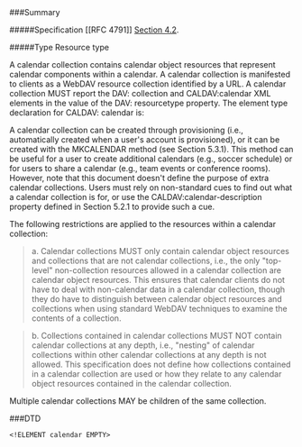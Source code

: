 <!-- --- title: urn:ietf:params:xml:ns:caldav:calendar -->

<div id="summary-box" markdown="1">
###Summary

#####Specification
[[RFC 4791]]
[Section 4.2](http://tools.ietf.org/html/rfc4791#section-4.2).

#####Type
Resource type
</div>


  A calendar collection contains calendar object resources that
   represent calendar components within a calendar.  A calendar
   collection is manifested to clients as a WebDAV resource collection
   identified by a URL.  A calendar collection MUST report the DAV:
   collection and CALDAV:calendar XML elements in the value of the DAV:
   resourcetype property.  The element type declaration for CALDAV:
   calendar is:

   A calendar collection can be created through provisioning (i.e.,
   automatically created when a user's account is provisioned), or it
   can be created with the MKCALENDAR method (see Section 5.3.1).  This
   method can be useful for a user to create additional calendars (e.g.,
   soccer schedule) or for users to share a calendar (e.g., team events
   or conference rooms).  However, note that this document doesn't
   define the purpose of extra calendar collections.  Users must rely on
   non-standard cues to find out what a calendar collection is for, or
   use the CALDAV:calendar-description property defined in Section 5.2.1
   to provide such a cue.

   The following restrictions are applied to the resources within a
   calendar collection:

>a.  Calendar collections MUST only contain calendar object resources and collections that are not calendar collections, i.e., the only "top-level" non-collection resources allowed in a calendar collection are calendar object resources.  This ensures that calendar clients do not have to deal with non-calendar data in a calendar collection, though they do have to distinguish between calendar object resources and collections when using standard WebDAV techniques to examine the contents of a collection.

>b.  Collections contained in calendar collections MUST NOT contain calendar collections at any depth, i.e., "nesting" of calendar collections within other calendar collections at any depth is not allowed.  This specification does not define how collections contained in a calendar collection are used or how they relate to any calendar object resources contained in the calendar collection.

   Multiple calendar collections MAY be children of the same collection.

###DTD
>
```
<!ELEMENT calendar EMPTY>
```

